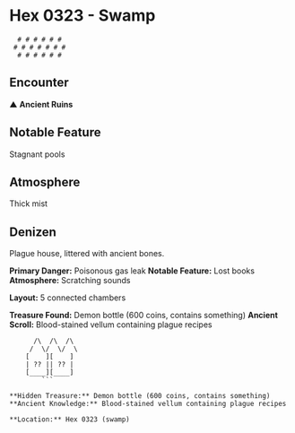 # Hex 0323 - Swamp
```
  # # # # # #
 # # # # # # #
  # # # # # #
```

## Encounter

▲ **Ancient Ruins**

## Notable Feature

Stagnant pools

## Atmosphere

Thick mist

## Denizen

Plague house, littered with ancient bones.

**Primary Danger:** Poisonous gas leak
**Notable Feature:** Lost books
**Atmosphere:** Scratching sounds

**Layout:** 5 connected chambers

**Treasure Found:** Demon bottle (600 coins, contains something)
**Ancient Scroll:** Blood-stained vellum containing plague recipes


```
      /\  /\  /\
     /  \/  \/  \
    [    ][    ]
    | ?? || ?? |
    [____][____]
        ```

**Hidden Treasure:** Demon bottle (600 coins, contains something)
**Ancient Knowledge:** Blood-stained vellum containing plague recipes

**Location:** Hex 0323 (swamp)
